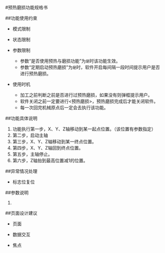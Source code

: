 #预热磨损功能规格书

##功能使用约束
* 模式限制

* 状态限制

* 参数限制
    * 参数“是否使用预热与磨损功能”为`是`时该功能生效。
    * 参数“定期启动预热磨损”为`是`时，软件开启每间隔一段时间提示用户是否进行预热磨损。
* 使用时机
    * 加工之前判断之前是否进行过预热磨损，如果没有则弹框提示用户。
    * 软件关闭之前一定要进行<预热磨损>，预热磨损完成后才能关闭软件。
    * 每一次回完机械原点后一定会去执行该功能。

##功能具体说明

1.	功能执行第一步，X、Y、Z轴移动到某一起点位置。（该位置有参数指定）
2.	第二步，启动主轴
3.	第三步，X、Y、Z轴移动到某一终点位置。
4.	第四步，X、Y、Z轴回到终点位置。
5.	第五步，主轴停止。
6.	第六步，Z轴抬到最高位置减1的位置。

##异常情况处理

* 标志位复位


##参数说明

1.

##页面设计建议

* 页面

* 数据交互

* 焦点



